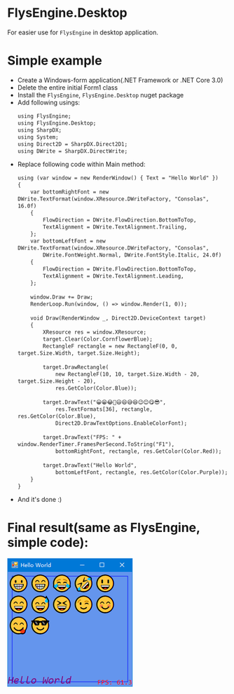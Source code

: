 # FlysEngine.Desktop
For easier use for `FlysEngine` in desktop application.

# Simple example
* Create a Windows-form application(.NET Framework or .NET Core 3.0)
* Delete the entire initial Form1 class
* Install the `FlysEngine`, `FlysEngine.Desktop` nuget package
* Add following usings: 
  ```
  using FlysEngine;
  using FlysEngine.Desktop;
  using SharpDX;
  using System;
  using Direct2D = SharpDX.Direct2D1;
  using DWrite = SharpDX.DirectWrite;
  ```
* Replace following code within Main method:
  ```
  using (var window = new RenderWindow() { Text = "Hello World" })
  {
      var bottomRightFont = new DWrite.TextFormat(window.XResource.DWriteFactory, "Consolas", 16.0f)
      {
          FlowDirection = DWrite.FlowDirection.BottomToTop,
          TextAlignment = DWrite.TextAlignment.Trailing,
      };
      var bottomLeftFont = new DWrite.TextFormat(window.XResource.DWriteFactory, "Consolas",
          DWrite.FontWeight.Normal, DWrite.FontStyle.Italic, 24.0f)
      {
          FlowDirection = DWrite.FlowDirection.BottomToTop,
          TextAlignment = DWrite.TextAlignment.Leading,
      };
  
      window.Draw += Draw;
      RenderLoop.Run(window, () => window.Render(1, 0));
  
      void Draw(RenderWindow _, Direct2D.DeviceContext target)
      {
          XResource res = window.XResource;
          target.Clear(Color.CornflowerBlue);
          RectangleF rectangle = new RectangleF(0, 0, target.Size.Width, target.Size.Height);
  
          target.DrawRectangle(
              new RectangleF(10, 10, target.Size.Width - 20, target.Size.Height - 20),
              res.GetColor(Color.Blue));
  
          target.DrawText("😀😁😂🤣😃😄😅😆😉😊😋😎",
              res.TextFormats[36], rectangle, res.GetColor(Color.Blue),
              Direct2D.DrawTextOptions.EnableColorFont);
  
          target.DrawText("FPS: " + window.RenderTimer.FramesPerSecond.ToString("F1"),
              bottomRightFont, rectangle, res.GetColor(Color.Red));
  
          target.DrawText("Hello World",
              bottomLeftFont, rectangle, res.GetColor(Color.Purple));
      }
  }
  ```
* And it's done :)

# Final result(same as FlysEngine, simple code): 
![Final Result](../FlysTest/FlysTest.png)
